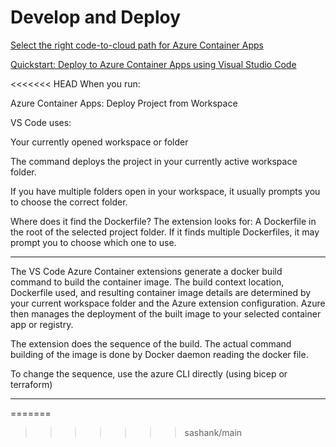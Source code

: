 # Develop and Deploy

[Select the right code-to-cloud path for Azure Container Apps](https://learn.microsoft.com/en-us/azure/container-apps/code-to-cloud-options)

[Quickstart: Deploy to Azure Container Apps using Visual Studio Code](https://learn.microsoft.com/en-us/azure/container-apps/deploy-visual-studio-code)

<<<<<<< HEAD
When you run:

Azure Container Apps: Deploy Project from Workspace

VS Code uses:

Your currently opened workspace or folder

The command deploys the project in your currently active workspace folder.

If you have multiple folders open in your workspace, it usually prompts you to choose the correct folder.

Where does it find the Dockerfile?
The extension looks for:
A Dockerfile in the root of the selected project folder.
If it finds multiple Dockerfiles, it may prompt you to choose which one to use.


***
The VS Code Azure Container extensions generate a docker build command to build the container image. The build context location, Dockerfile used, and resulting container image details are determined by your current workspace folder and the Azure extension configuration. 
Azure then manages the deployment of the built image to your selected container app or registry.

The extension does the sequence of the build. The actual command building of the image is done by Docker daemon reading the docker file.

To change the sequence, use the azure CLI directly (using bicep or terraform)
***
=======
>>>>>>> sashank/main
